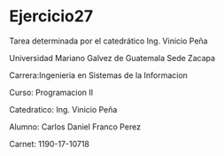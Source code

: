 # Ejercicio27
Tarea determinada por el catedrático Ing. Vinicio Peña 

Universidad Mariano Galvez de Guatemala Sede Zacapa 

Carrera:Ingenieria en Sistemas de la Informacion 

Curso: Programacion II 

Catedratico: Ing. Vinicio Peña 

Alumno: Carlos Daniel Franco Perez 

Carnet: 1190-17-10718
